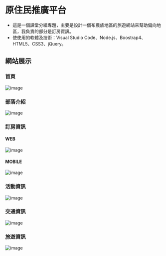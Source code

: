 # 原住民推廣平台
- 這是一個課堂分組專題，主要是設計一個布農族地區的旅遊網站來幫助偏向地區，我負責的部分是訂房資訊。
- 使使用的軟體及技術：Visual Studio Code、Node.js、Boostrap4、HTML5、CSS3、jQuery。
## 網站展示
### 首頁
![image](https://github.com/yvainecyw/Web-Design/blob/main/Docs/%E9%A6%96%E9%A0%81.jpeg)
### 部落介紹
![image](https://github.com/yvainecyw/Web-Design/blob/main/Docs/%E5%B8%83%E8%BE%B2%E6%97%8F%E6%96%87%E5%8C%96%E8%88%87%E7%BE%8E%E9%A3%9F%E4%BB%8B%E7%B4%B9.jpeg)
### 訂房資訊
#### WEB
![image](https://github.com/yvainecyw/Web-Design/blob/main/Docs/%E7%95%B6%E5%9C%B0%E8%A8%82%E6%88%BF%E8%B3%87%E8%A8%8A(WEB).jpeg)
#### MOBILE
![image](https://github.com/yvainecyw/Web-Design/blob/main/Docs/%E7%95%B6%E5%9C%B0%E8%A8%82%E6%88%BF%E8%B3%87%E8%A8%8A(MOBILE).jpeg)
### 活動資訊
![image](https://github.com/yvainecyw/Web-Design/blob/main/Docs/%E6%B4%BB%E5%8B%95%E6%9F%A5%E8%A9%A2.jpeg)
### 交通資訊
![image](https://github.com/yvainecyw/Web-Design/blob/main/Docs/%E4%BA%A4%E9%80%9A%E6%9F%A5%E8%A9%A2.jpeg)
### 旅遊資訊
![image](https://github.com/yvainecyw/Web-Design/blob/main/Docs/%E6%97%85%E9%81%8A%E8%B3%87%E8%A8%8A.jpeg)
